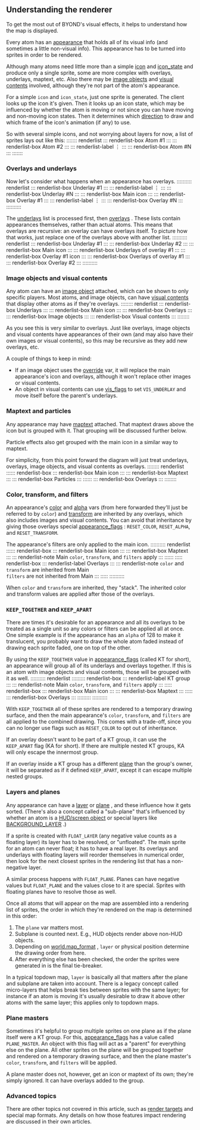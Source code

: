 ## Understanding the renderer


To get the most out of BYOND\'s visual effects, it helps to
understand how the map is displayed. 

Every atom has an
[appearance](/ref/atom/var/appearance.md)  that holds all of its visual info
(and sometimes a little non-visual info). This appearance has to be
turned into sprites in order to be rendered. 

Although many
atoms need little more than a simple [icon](/ref/atom/var/icon.md)  and
[icon_state](/ref/atom/var/icon_state.md)  and produce only a single
sprite, some are more complex with overlays, underlays, maptext, etc.
Also there may be [image objects](/ref/image.md)  and [visual
contents](/ref/atom/var/vis_contents.md)  involved, although they\'re not part
of the atom\'s appearance. 

For a simple `icon` and
`icon_state`, just one sprite is generated. The client looks up the icon
it\'s given. Then it looks up an icon state, which may be influenced by
whether the atom is moving or not since you can have moving and
non-moving icon states. Then it determines which
[direction](/ref/atom/var/dir.md)  to draw and which frame of the icon\'s
animation (if any) to use. 

So with several simple icons, and
not worrying about layers for now, a list of sprites lays out like this:
::::::: renderlist
::: renderlist-box
Atom #1
:::
::: renderlist-box
Atom #2
:::
::: renderlist-label
⋮
:::
::: renderlist-box
Atom #N
:::
:::::::
### Overlays and underlays


Now let\'s consider what happens when an appearance has
overlays.
:::::::::: renderlist
::: renderlist-box
Underlay #1
:::
::: renderlist-label
⋮
:::
::: renderlist-box
Underlay #N
:::
::: renderlist-box
Main icon
:::
::: renderlist-box
Overlay #1
:::
::: renderlist-label
⋮
:::
::: renderlist-box
Overlay #N
:::
::::::::::


The [underlays](/ref/atom/var/underlays.md)  list is processed
first, then [overlays](/ref/atom/var/overlays.md) . These lists contain
appearances themselves, rather than actual atoms. This means that
overlays are recursive: an overlay can have overlays itself. To picture
how that works, just replace one of the overlays above with another
list.
:::::::::: renderlist
::: renderlist-box
Underlay #1
:::
::: renderlist-box
Underlay #2
:::
::: renderlist-box
Main icon
:::
::: renderlist-box
Underlays of overlay #1
:::
::: renderlist-box
Overlay #1 icon
:::
::: renderlist-box
Overlays of overlay #1
:::
::: renderlist-box
Overlay #2
:::
::::::::::
### Image objects and visual contents


Any atom can have an [image object](/ref/image.md)  attached, which
can be shown to only specific players. Most atoms, and image objects,
can have [visual contents](/ref/atom/var/vis_contents.md)  that display other
atoms as if they\'re overlays.
:::::::: renderlist
::: renderlist-box
Underlays
:::
::: renderlist-box
Main icon
:::
::: renderlist-box
Overlays
:::
::: renderlist-box
Image objects
:::
::: renderlist-box
Visual contents
:::
::::::::


As you see this is very similar to overlays. Just like
overlays, image objects and visual contents have appearances of their
own (and may also have their own images or visual contents), so this may
be recursive as they add new overlays, etc. 

A couple of things
to keep in mind:
-   If an image object uses the [override](/ref/atom/var/override.md) 
    var, it will replace the main appearance\'s icon and overlays,
    although it won\'t replace other images or visual contents.
-   An object in visual contents can use
    [vis_flags](/ref/atom/var/vis_flags.md)  to set `VIS_UNDERLAY` and
    move itself before the parent\'s underlays.
### Maptext and particles


Any appearance may have [maptext](/ref/atom/var/maptext.md) 
attached. That maptext draws above the icon but is grouped with it. That
grouping will be discussed further below. 

Particle effects also
get grouped with the main icon in a similar way to maptext. 

For
simplicity, from this point forward the diagram will just treat
underlays, overlays, image objects, and visual contents as overlays.
:::::::: renderlist
:::::: renderlist-box
::: renderlist-box
Main icon
:::
::: renderlist-box
Maptext
:::
::: renderlist-box
Particles
:::
::::::
::: renderlist-box
Overlays
:::
::::::::
### Color, transform, and filters


An appearance\'s [color](/ref/atom/var/color.md)  and
[alpha](/ref/atom/var/alpha.md)  vars (from here forwarded they\'ll just
be referred to by `color`) and [transform](/ref/atom/var/transform.md) 
are inherited by any overlays, which also includes images and visual
contents. You can avoid that inheritance by giving those overlays
special [appearance_flags](/ref/var/appearance_flags.md) :
`RESET_COLOR`, `RESET_ALPHA`, and `RESET_TRANSFORM`. 

The
appearance\'s filters are only applied to the main icon.
:::::::::: renderlist
:::::: renderlist-box
::: renderlist-box
Main icon
:::
::: renderlist-box
Maptext
:::
::: renderlist-note
Main `color`, `transform`, and `filters` apply
:::
::::::
::::: renderlist-box
::: renderlist-label
Overlays
:::
::: renderlist-note
`color` and `transform` are inherited from Main\
`filters` are not inherited from Main
:::
:::::
::::::::::


When `color` and `transform` are inherited, they "stack". The
inherited color and transform values are applied after those of the
overlays.
### `KEEP_TOGETHER` and `KEEP_APART`


There are times it\'s desirable for an appearance and all its
overlays to be treated as a single unit so any colors or filters can be
applied all at once. One simple example is if the appearance has an
`alpha` of 128 to make it translucent, you probably want to draw the
whole atom faded instead of drawing each sprite faded, one on top of the
other. 

By using the `KEEP_TOGETHER` value in
[appearance_flags](/ref/var/appearance_flags.md)  (called KT for short),
an appearance will group all of its underlays and overlays together. If
this is an atom with image objects and visual contents, those will be
grouped with it as well.
:::::::::: renderlist
::::::::: renderlist-box
::: renderlist-label
KT group
:::
::: renderlist-note
Main `color`, `transform`, and `filters` apply
:::
::::: renderlist-box
::: renderlist-box
Main icon
:::
::: renderlist-box
Maptext
:::
:::::
::: renderlist-box
Overlays
:::
:::::::::
::::::::::


With `KEEP_TOGETHER` all of these sprites are rendered to a
temporary drawing surface, and then the main appearance\'s `color`,
`transform`, and `filters` are all applied to the combined drawing. This
comes with a trade-off, since you can no longer use flags such as
`RESET_COLOR` to opt out of inheritance. 

If an overlay doesn\'t
want to be part of a KT group, it can use the `KEEP_APART` flag (KA for
short). If there are multiple nested KT groups, KA will only escape the
innermost group. 

If an overlay inside a KT group has a
different [plane](/ref/atom/var/plane.md)  than the group\'s owner, it
will be separated as if it defined `KEEP_APART`, except it can escape
multiple nested groups.
### Layers and planes


Any appearance can have a [layer](/ref/atom/var/layer.md)  or
[plane](/ref/atom/var/layer.md) , and these influence how it gets
sorted. (There\'s also a concept called a "sub-plane" that\'s
influenced by whether an atom is a [HUD/screen
object](/ref/notes/HUD.md)  or special layers like
[BACKGROUND_LAYER](/ref/notes/BACKGROUND_LAYER.md) .) 

If
a sprite is created with `FLOAT_LAYER` (any negative value counts as a
floating layer) its layer has to be resolved, or "unfloated". The main
sprite for an atom can never float; it has to have a real layer. Its
overlays and underlays with floating layers will reorder themselves in
numerical order, then look for the next closest sprites in the rendering
list that has a non-negative layer. 

A similar process happens
with `FLOAT_PLANE`. Planes can have negative values but `FLOAT_PLANE`
and the values close to it are special. Sprites with floating planes
have to resolve those as well. 

Once all atoms that will appear
on the map are assembled into a rendering list of sprites, the order in
which they\'re rendered on the map is determined in this order:
1.  The `plane` var matters most.
2.  Subplane is counted next. E.g., HUD objects render above non-HUD
    objects.
3.  Depending on [world.map_format](/ref/world/var/map_format.md) ,
    `layer` or physical position determine the drawing order from here.
4.  After everything else has been checked, the order the sprites were
    generated in is the final tie-breaker.


In a typical topdown map, `layer` is basically all that matters
after the plane and subplane are taken into account. There is a legacy
concept called micro-layers that helps break ties between sprites with
the same layer; for instance if an atom is moving it\'s usually
desirable to draw it above other atoms with the same layer; this applies
only to topdown maps.
### Plane masters


Sometimes it\'s helpful to group multiple sprites on one plane
as if the plane itself were a KT group. For this,
[appearance_flags](/ref/var/appearance_flags.md)  has a value called
`PLANE_MASTER`. An object with this flag will act as a "parent" for
everything else on the plane. All other sprites on the plane will be
grouped together and rendered on a temporary drawing surface, and then
the plane master\'s `color`, `transform`, and `filters` will be applied.


A plane master does not, however, get an icon or maptext of its
own; they\'re simply ignored. It can have overlays added to the group.
### Advanced topics


There are other topics not covered in this article, such as
[render targets](/ref/atom/var/render_target.md) and special map formats. Any
details on how those features impact rendering are discussed in their
own articles.